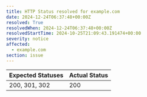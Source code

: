 ```yaml
---
title: HTTP Status resolved for example.com
date: 2024-12-24T06:37:48+00:00Z
resolved: True
resolvedWhen: 2024-12-24T06:37:48+00:00Z
resolvedStartTime: 2024-10-25T21:09:43.191474+00:00
severity: notice
affected:
  - example.com
section: issue
---
```


| Expected Statuses | Actual Status  |
|-------------------|----------------|
| 200, 301, 302 | 200 |

